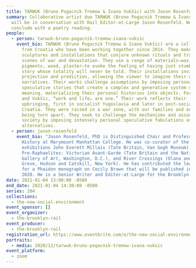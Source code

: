 ```yaml
---
title: TARWUK (Bruno Pogacnik Tremow & Ivana Vukšic) with Jason Rosenfeld
summary: Collaborative artist duo TARWUK (Bruno Pogacnik Tremow & Ivana Vukšic)
  will be in conversation with Rail Editor-at-Large Jason Rosenfeld. We'll
  conclude with a poetry reading.
people:
  - person: tarwuk-bruno-pogacnik-tremow-ivana-vuksic
    event_bio: TARWUK (Bruno Pogacnik Tremow & Ivana Vukšic) are a collaborative duo
      from Croatia who have been working together since 2014. They make
      sculptures and installations that conjure unknown rituals and traumatic
      scenes of war and devastation. They use a range of materials—wax, rope,
      pigments, wood, plaster—to evoke the feeling of having just stumbled on a
      story whose totality will never be told. Their installations invite
      projection and prediction, allowing the viewer to imagine their own
      narratives. Their works challenge assumptions by imposing personal,
      speculative stories that create a complex and generative system of
      meaning, materializing their personal histories into objects. For Tremow
      and Vukšic, “work and life… are one.” Their work reflects their
      upbringing, first in socialist Yugoslavia and later in post-socialist
      Croatia. They were raised in a war zone, with our families and our houses
      being torn apart. They seek to challenge the mechanisms and assumptions of
      society by imposing intensely personal speculative fabulations as possible
      alternatives.
  - person: jason-rosenfeld
    event_bio: "Jason Rosenfeld, PhD is Distinguished Chair and Professor of Art
      History at Marymount Manhattan College. He was co-curator of the
      exhibitions John Everett Millais (Tate Britain, Van Gogh Museum),
      Pre-Raphaelites: Victorian Avant-Garde (Tate Britain and the National
      Gallery of Art, Washington, D.C.), and River Crossings (Olana and Cedar
      Grove, Hudson and Catskill, New York). He has contributed the lead text
      for a Phaidon monograph on Cecily Brown that will be published in November
      2020. He is a Senior Writer and Editor-at-Large for the Brooklyn Rail."
date: 2021-01-04 13:00:00 -0500
end_date: 2021-01-04 14:30:00 -0500
series: 204
collections:
  - the-new-social-environment
event_sponsor: []
event_organizer:
  - the-brooklyn-rail
event_producer:
  - the-brooklyn-rail
registration_url: https://www.eventbrite.com/e/the-new-social-environment-209-tarwuk-tickets-133863237547
portraits:
  - media: 2020/12/tarwuk-bruno-pogacnik-tremow-ivana-vuksic
event_platform:
  - zoom
---
```

